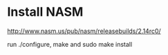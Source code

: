 
# Install NASM

http://www.nasm.us/pub/nasm/releasebuilds/2.14rc0/

run ./configure, make and sudo make install